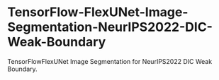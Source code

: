 # TensorFlow-FlexUNet-Image-Segmentation-NeurIPS2022-DIC-Weak-Boundary
TensorFlowFlexUNet Image Segmentation for NeurIPS2022 DIC Weak Boundary.
